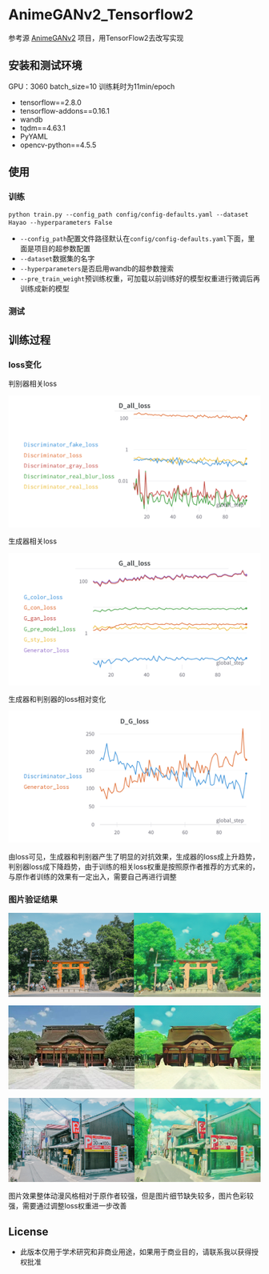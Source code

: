 # AnimeGANv2_Tensorflow2
参考源 [AnimeGANv2](https://github.com/TachibanaYoshino/AnimeGAN) 项目，用TensorFlow2去改写实现

## 安装和测试环境

GPU：3060 batch_size=10 训练耗时为11min/epoch

- tensorflow==2.8.0
- tensorflow-addons==0.16.1
- wandb
- tqdm==4.63.1
- PyYAML
- opencv-python==4.5.5

## 使用

### 训练

```shell
python train.py --config_path config/config-defaults.yaml --dataset Hayao --hyperparameters False
```

- `--config_path`配置文件路径默认在`config/config-defaults.yaml`下面，里面是项目的超参数配置
- `--dataset`数据集的名字
- `--hyperparameters`是否启用wandb的超参数搜索
- `--pre_train_weight`预训练权重，可加载以前训练好的模型权重进行微调后再训练成新的模型

### 测试

## 训练过程

### loss变化

判别器相关loss

![image-20220624202624359](doc_pic/D_all_loss.png)



生成器相关loss

![image-20220624202832128](doc_pic/G_all_loss.png)



生成器和判别器的loss相对变化

![image-20220624202944846](doc_pic/D_G_loss.png)

由loss可见，生成器和判别器产生了明显的对抗效果，生成器的loss成上升趋势，判别器loss成下降趋势，由于训练的相关loss权重是按照原作者推荐的方式来的，与原作者训练的效果有一定出入，需要自己再进行调整

### 图片验证结果

![图片1](doc_pic/pic.png)

![pic2](doc_pic/pic2.png)

![pic3](doc_pic/pic3.png)

图片效果整体动漫风格相对于原作者较强，但是图片细节缺失较多，图片色彩较强，需要通过调整loss权重进一步改善


## License
- 此版本仅用于学术研究和非商业用途，如果用于商业目的，请联系我以获得授权批准